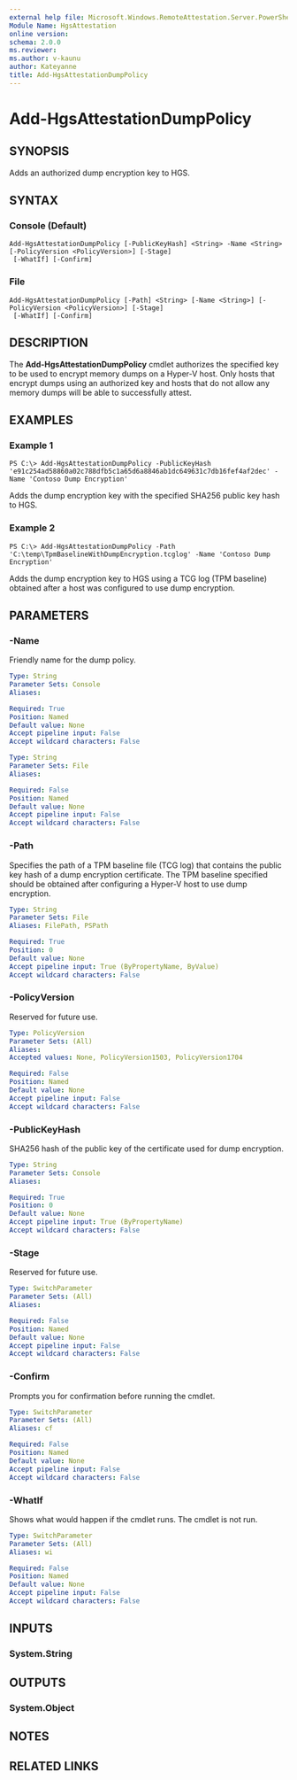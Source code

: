 ```yaml
---
external help file: Microsoft.Windows.RemoteAttestation.Server.PowerShell.dll-Help.xml
Module Name: HgsAttestation
online version: 
schema: 2.0.0
ms.reviewer:
ms.author: v-kaunu
author: Kateyanne
title: Add-HgsAttestationDumpPolicy
---
```


# Add-HgsAttestationDumpPolicy

## SYNOPSIS
Adds an authorized dump encryption key to HGS.

## SYNTAX

### Console (Default)
```
Add-HgsAttestationDumpPolicy [-PublicKeyHash] <String> -Name <String> [-PolicyVersion <PolicyVersion>] [-Stage]
 [-WhatIf] [-Confirm]
```

### File
```
Add-HgsAttestationDumpPolicy [-Path] <String> [-Name <String>] [-PolicyVersion <PolicyVersion>] [-Stage]
 [-WhatIf] [-Confirm]
```

## DESCRIPTION
The **Add-HgsAttestationDumpPolicy** cmdlet authorizes the specified key to be used to encrypt memory dumps on a Hyper-V host.
Only hosts that encrypt dumps using an authorized key and hosts that do not allow any memory dumps will be able to successfully attest.

## EXAMPLES

### Example 1
```
PS C:\> Add-HgsAttestationDumpPolicy -PublicKeyHash 'e91c254ad58860a02c788dfb5c1a65d6a8846ab1dc649631c7db16fef4af2dec' -Name 'Contoso Dump Encryption'
```

Adds the dump encryption key with the specified SHA256 public key hash to HGS.

### Example 2
```
PS C:\> Add-HgsAttestationDumpPolicy -Path 'C:\temp\TpmBaselineWithDumpEncryption.tcglog' -Name 'Contoso Dump Encryption'
```

Adds the dump encryption key to HGS using a TCG log (TPM baseline) obtained after a host was configured to use dump encryption.

## PARAMETERS

### -Name
Friendly name for the dump policy.

```yaml
Type: String
Parameter Sets: Console
Aliases: 

Required: True
Position: Named
Default value: None
Accept pipeline input: False
Accept wildcard characters: False
```

```yaml
Type: String
Parameter Sets: File
Aliases: 

Required: False
Position: Named
Default value: None
Accept pipeline input: False
Accept wildcard characters: False
```

### -Path
Specifies the path of a TPM baseline file (TCG log) that contains the public key hash of a dump encryption certificate.
The TPM baseline specified should be obtained after configuring a Hyper-V host to use dump encryption.

```yaml
Type: String
Parameter Sets: File
Aliases: FilePath, PSPath

Required: True
Position: 0
Default value: None
Accept pipeline input: True (ByPropertyName, ByValue)
Accept wildcard characters: False
```

### -PolicyVersion
Reserved for future use.

```yaml
Type: PolicyVersion
Parameter Sets: (All)
Aliases: 
Accepted values: None, PolicyVersion1503, PolicyVersion1704

Required: False
Position: Named
Default value: None
Accept pipeline input: False
Accept wildcard characters: False
```

### -PublicKeyHash
SHA256 hash of the public key of the certificate used for dump encryption.

```yaml
Type: String
Parameter Sets: Console
Aliases: 

Required: True
Position: 0
Default value: None
Accept pipeline input: True (ByPropertyName)
Accept wildcard characters: False
```

### -Stage
Reserved for future use.

```yaml
Type: SwitchParameter
Parameter Sets: (All)
Aliases: 

Required: False
Position: Named
Default value: None
Accept pipeline input: False
Accept wildcard characters: False
```

### -Confirm
Prompts you for confirmation before running the cmdlet.

```yaml
Type: SwitchParameter
Parameter Sets: (All)
Aliases: cf

Required: False
Position: Named
Default value: None
Accept pipeline input: False
Accept wildcard characters: False
```

### -WhatIf
Shows what would happen if the cmdlet runs.
The cmdlet is not run.

```yaml
Type: SwitchParameter
Parameter Sets: (All)
Aliases: wi

Required: False
Position: Named
Default value: None
Accept pipeline input: False
Accept wildcard characters: False
```

## INPUTS

### System.String


## OUTPUTS

### System.Object

## NOTES

## RELATED LINKS

